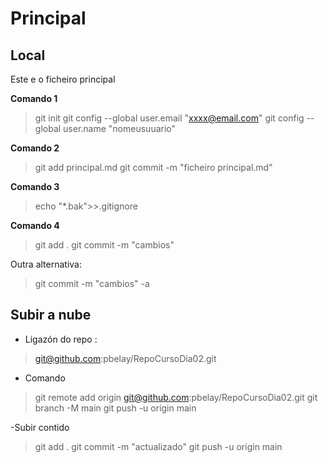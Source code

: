 # Principal

## Local

Este e o ficheiro principal

**Comando 1**
> git init
> git config --global user.email "xxxx@email.com"
> git config --global user.name "nomeusuuario"

**Comando 2**
> git add principal.md
> git commit -m "ficheiro principal.md"


**Comando 3** 
> echo "*.bak">>.gitignore


**Comando 4**
> git add .
> git commit -m "cambios"

Outra alternativa:
> git commit -m "cambios" -a 

## Subir a nube

- Ligazón do repo :

>git@github.com:pbelay/RepoCursoDia02.git

- Comando

> git remote add origin git@github.com:pbelay/RepoCursoDia02.git
> git branch -M main
> git push -u origin main

-Subir contido

>git add .
>git commit -m "actualizado"
>git push -u origin main

